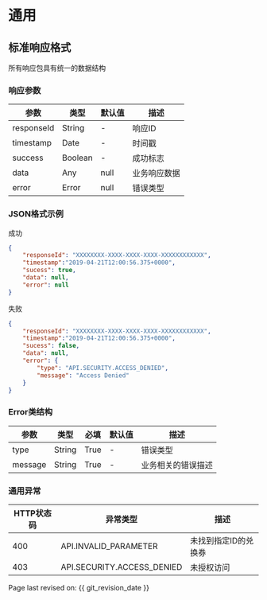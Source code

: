 # 通用

## 标准响应格式

所有响应包具有统一的数据结构

### 响应参数

| 参数       | 类型    | 默认值 | 描述         |
| ---------- | ------- | ------ | ------------ |
| responseId | String  | -      | 响应ID       |
| timestamp  | Date    | -      | 时间戳       |
| success    | Boolean | -      | 成功标志     |
| data       | Any     | null   | 业务响应数据 |
| error      | Error   | null   | 错误类型     |

### JSON格式示例

成功

```json
{
    "responseId": "XXXXXXXX-XXXX-XXXX-XXXX-XXXXXXXXXXXX",
    "timestamp":"2019-04-21T12:00:56.375+0000",
    "sucess": true,
    "data": null,
    "error": null
}
```

失败

```json
{
    "responseId": "XXXXXXXX-XXXX-XXXX-XXXX-XXXXXXXXXXXX",
    "timestamp":"2019-04-21T12:00:56.375+0000",
    "sucess": false,
    "data": null,
    "error": {
        "type": "API.SECURITY.ACCESS_DENIED",
        "message": "Access Denied"
    }
}
```

### Error类结构

| 参数    | 类型   | 必填 | 默认值 | 描述               |
| ------- | ------ | ---- | ------ | ------------------ |
| type    | String | True | -      | 错误类型           |
| message | String | True | -      | 业务相关的错误描述 |

### 通用异常

| HTTP状态码 | 异常类型                   | 描述                 |
| ---------- | -------------------------- | -------------------- |
| 400        | API.INVALID_PARAMETER      | 未找到指定ID的兑换券 |
| 403        | API.SECURITY.ACCESS_DENIED | 未授权访问           |

Page last revised on: {{ git_revision_date }}
